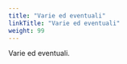 ```yaml
---
title: "Varie ed eventuali"
linkTitle: "Varie ed eventuali"
weight: 99
---
```


Varie ed eventuali.

